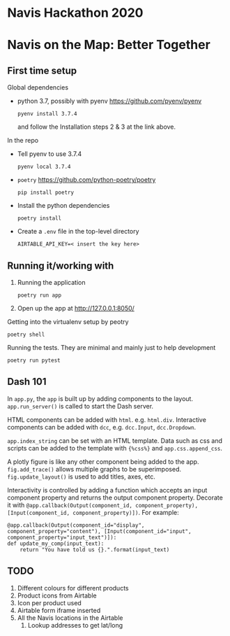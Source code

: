 # Navis Hackathon 2020

# Navis on the Map: Better Together

## First time setup

Global dependencies

- python 3.7, possibly with pyenv https://github.com/pyenv/pyenv
  ```
  pyenv install 3.7.4
  ```
  
  and follow the Installation steps 2 & 3 at the link above.

In the repo

- Tell pyenv to use 3.7.4
  ```
  pyenv local 3.7.4
  ```
- `poetry` https://github.com/python-poetry/poetry
  ```
  pip install poetry
  ```
- Install the python dependencies
  ```
  poetry install
  ```
- Create a `.env` file in the top-level directory
  ```
  AIRTABLE_API_KEY=< insert the key here>
  ```

## Running it/working with

1. Running the application
   ```
   poetry run app
   ```
2. Open up the app at http://127.0.0.1:8050/

Getting into the virtualenv setup by peotry

```
poetry shell
```

Running the tests. They are minimal and mainly just to help development

```
poetry run pytest
```

## Dash 101

In `app.py`, the `app` is built up by adding components to the layout. `app.run_server()` is called to start the Dash server.

HTML components can be added with `html`. e.g. `html.div`.
Interactive components can be added with `dcc`, e.g. `dcc.Input`, `dcc.Dropdown`.

`app.index_string` can be set with an HTML template. Data such as css and scripts can be added to the template with `{%css%}` and `app.css.append_css`.

A plotly figure is like any other component being added to the app. `fig.add_trace()` allows multiple graphs to be superimposed. `fig.update_layout()` is used to add titles, axes, etc.

Interactivity is controlled by adding a function which accepts an input component property and returns the output component property. Decorate it with `@app.callback(Output(component_id, component_property), [Input(component_id, component_property)])`. For example:

```
@app.callback(Output(component_id="display", component_property="content"), [Input(component_id="input", component_property="input_text")]):
def update_my_comp(input_text):
    return "You have told us {}.".format(input_text)
```

## TODO

1. Different colours for different products
2. Product icons from Airtable
3. Icon per product used
4. Airtable form iframe inserted
5. All the Navis locations in the Airtable
   1. Lookup addresses to get lat/long
